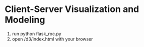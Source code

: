 # Client-Server Visualization and Modeling

1. run python flask_roc.py
2. open /d3/index.html with your browser